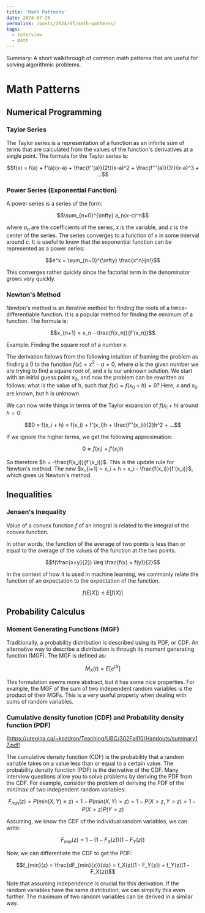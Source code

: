```yaml
---
title: 'Math Patterns'
date: 2024-07-26
permalink: /posts/2024/07/math-patterns/
tags:
  - interview
  - math
---
```


Summary: A short walkthrough of common math patterns that are useful for solving algorithmic problems.

# Math Patterns

## Numerical Programming

### Taylor Series

The Taylor series is a representation of a function as an infinite sum of terms that are calculated from the values of the function's derivatives at a single point. The formula for the Taylor series is:

$$f(x) = f(a) + f'(a)(x-a) + \frac{f''(a)}{2!}(x-a)^2 + \frac{f'''(a)}{3!}(x-a)^3 + ...$$

### Power Series (Exponential Function)

A power series is a series of the form:

$$\sum_{n=0}^{\infty} a_n(x-c)^n$$

where $a_n$ are the coefficients of the series, $x$ is the variable, and $c$ is the center of the series. The series converges to a function of $x$ in some interval around $c$. It is useful to know that the exponential function can be represented as a power series:

$$e^x = \sum_{n=0}^{\infty} \frac{x^n}{n!}$$

This converges rather quickly since the factorial term in the denominator grows very quickly.

### Newton's Method

Newton's method is an iterative method for finding the roots of a twice-differentiable function. It is a popular method for finding the minimum of a function. The formula is:

$$x_{n+1} = x_n - \frac{f(x_n)}{f'(x_n)}$$

Example: Finding the square root of a number $x$.

The derivation follows from the following intuition of framing the problem as finding a 0 to the function $f(x) = x^2 - a = 0$, where $a$ is the given number we are trying to find a square root of, and $x$ is our unknown solution. We start with an initial guess point $x_0$, and now the problem can be rewritten as follows: what is the value of h, such that $f(x) = f(x_0 + h) = 0$? Here, $x$ and $x_0$ are known, but h is unknown.

We can now write things in terms of the Taylor expansion of $f(x_i + h)$ around $h = 0$:

$$0 = f(x_i + h) = f(x_i) + f'(x_i)h + \frac{f''(x_i)}{2}h^2 + ...$$

If we ignore the higher terms, we get the following approximation:

$$0 \approx f(x_i) + f'(x_i)h$$

So therefore $h = -\frac{f(x_i)}{f'(x_i)}$. This is the update rule for Newton's method. The
new $x_{i+1} = x_i + h = x_i - \frac{f(x_i)}{f'(x_i)}$, which gives us Newton's method.


## Inequalities

### Jensen's Inequality
Value of a convex function $f$ of an integral is related to the integral of the convex function.

In other words, the function of the average of two points is less than or equal to the average of the values of the function at the two points.

$$f(\frac{x+y}{2}) \leq \frac{f(x) + f(y)}{2}$$

In the context of how it is used in machine learning, we commonly relate the function of an expectation to the expectation of the function.

$$f(E[X]) \leq E[f(X)]$$

## Probability Calculus

### Moment Generating Functions (MGF)

Traditionally, a probability distribution is described using its PDF, or CDF. An alternative way to describe a distribution is through its moment generating function (MGF). The MGF is defined as:

$$M_X(t) = E[e^{tX}]$$

This formulation seems more abstract, but it has some nice properties. For example, the MGF of the sum of two independent random variables is the product of their MGFs. This is a very useful property when dealing with sums of random variables.

### Cumulative density function (CDF) and Probability density function (PDF)
(https://uregina.ca/~kozdron/Teaching/UBC/302Fall10/Handouts/summary17.pdf)

The cumulative density function (CDF) is the probability that a random variable takes on a value less than or equal to a certain value. The probability density function (PDF) is the derivative of the CDF. Many interview questions allow you to solve problems by deriving the PDF from the CDF. For example, consider the problem of deriving the PDF of the min/max of two independent random variables:

$$F_{min}(z) = P(min(X, Y) \leq z) = 1 - P(min(X, Y) > z) = 1 - P(X > z, Y > z) = 1 - P(X > z)P(Y > z)$$

Assuming, we know the CDF of the individual random variables, we can write:

$$F_{min}(z) = 1 - (1 - F_X(z))(1 - F_Y(z))$$

Now, we can differentiate the CDF to get the PDF:

$$f_{min}(z) = \frac{dF_{min}(z)}{dz} = f_X(z)(1 - F_Y(z)) + f_Y(z)(1 - F_X(z))$$

Note that assuming independence is crucial for this derivation. If the random variables have the same distribution, we can simplify this even further. The maximum of two random variables can be derived in a similar way.
